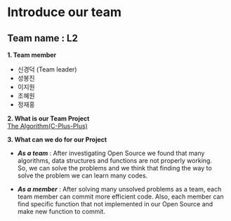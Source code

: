 # Introduce our team
## Team name : L2 <br>
**1. Team member**
   - 신경덕 (Team leader)  
   - 성봉진
   - 이지원
   - 조혜원
   - 정재홍


**2. What is our Team Project** <br>
      [The Algorithm(C-Plus-Plus)](https://github.com/TheAlgorithms/C-Plus-Plus)


**3. What can we do for our Project** <br>
- *__As a team__* : After investigating Open Source we found that many algorithms, data structures and functions are not properly working. <br>
So, we can solve the problems and we think that finding the way to solve 
the problem we can learn many codes. 

- *__As a member__* : After solving many unsolved problems as a team, each team member can commit more efficient code. Also, each member can find specific function that not implemented in our Open Source and make new function to commit. 
